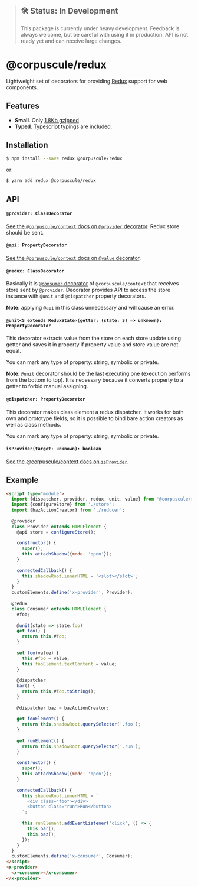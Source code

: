 > ## 🛠 Status: In Development
> This package is currently under heavy development. Feedback is always welcome, but be careful with
using it in production. API is not ready yet and can receive large changes.

# @corpuscule/redux
Lightweight set of decorators for providing [Redux](https://redux.js.org/) support for web
components. 

## Features
* **Small**. Only [1.8Kb gzipped](https://bundlephobia.com/result?p=@corpuscule/redux@0.6.1)
* **Typed**. [Typescript](http://www.typescriptlang.org/) typings are included.

## Installation
```bash
$ npm install --save redux @corpuscule/redux
``` 
or
```bash
$ yarn add redux @corpuscule/redux
```

## API
#### `@provider: ClassDecorator`
[See the `@corpuscule/context` docs on `@provider` decorator](../context/README.md#provider-classdecorator).
Redux store should be sent.

#### `@api: PropertyDecorator`
[See the `@corpuscule/context` docs on `@value` decorator](../context/README.md#value-propertydecorator).

#### `@redux: ClassDecorator`
Basically it is [`@consumer` decorator](../context/README.md#consumer-classdecorator) of
`@corpuscule/context` that receives store sent by `@provider`. Decorator provides API to access the
store instance with `@unit` and `@dispatcher` property decorators.

**Note**: applying `@api` in this class unnecessary and will cause an error.

#### `@unit<S extends ReduxState>(getter: (state: S) => unknown): PropertyDecorator`
This decorator extracts value from the store on each store update using getter and saves it in
property if property value and store value are not equal.

You can mark any type of property: string, symbolic or private.

**Note**: `@unit` decorator should be the last executing one (execution performs from the bottom to
top). It is necessary because it converts property to a getter to forbid manual assigning.

#### `@dispatcher: PropertyDecorator`
This decorator makes class element a redux dispatcher. It works for both own and prototype
fields, so it is possible to bind bare action creators as well as class methods.

You can mark any type of property: string, symbolic or private.

#### `isProvider(target: unknown): boolean`
[See the @corpuscule/context docs on `isProvider`](../context/README.md#isprovider-target-unknown--boolean).

## Example
```html
<script type="module">
  import {dispatcher, provider, redux, unit, value} from '@corpuscule/redux';
  import {configureStore} from './store';
  import {bazActionCreator} from './reducer';
  
  @provider
  class Provider extends HTMLElement {
    @api store = configureStore();
    
    constructor() {
      super();
      this.attachShadow({mode: 'open'});
    }
    
    connectedCallback() {
      this.shadowRoot.innerHTML = '<slot></slot>';
    }
  }
  customElements.define('x-provider', Provider);
  
  @redux
  class Consumer extends HTMLElement {
    #foo;
    
    @unit(state => state.foo) 
    get foo() {
      return this.#foo; 
    }
    
    set foo(value) {
      this.#foo = value;
      this.fooElement.textContent = value;
    }
    
    @dispatcher
    bar() {
      return this.#foo.toString();
    }
    
    @dispatcher baz = bazActionCreator;
   
    get fooElement() {
      return this.shadowRoot.querySelector('.foo');
    }
    
    get runElement() {
      return this.shadowRoot.querySelector('.run');
    }
    
    constructor() {
      super();
      this.attachShadow({mode: 'open'});
    }
    
    connectedCallback() {
      this.shadowRoot.innerHTML = `
        <div class="foo"></div>
        <button class="run">Run</button>
      `;
      
      this.runElement.addEventListener('click', () => {
        this.bar();
        this.baz();
      });
    }
  }
  customElements.define('x-consumer', Consumer);
</script>
<x-provider>
  <x-consumer></x-consumer>
</x-provider>
```
